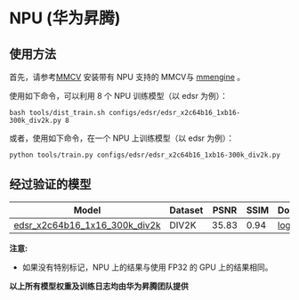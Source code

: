 # NPU (华为昇腾)

## 使用方法

首先，请参考[MMCV](https://mmcv.readthedocs.io/zh_CN/latest/get_started/build.html#npu-mmcv-full) 安装带有 NPU 支持的 MMCV与 [mmengine](https://mmengine.readthedocs.io/en/latest/get_started/installation.html#build-from-source) 。

使用如下命令，可以利用 8 个 NPU 训练模型（以 edsr 为例）：

```shell
bash tools/dist_train.sh configs/edsr/edsr_x2c64b16_1xb16-300k_div2k.py 8
```

或者，使用如下命令，在一个 NPU 上训练模型（以 edsr 为例）：

```shell
python tools/train.py configs/edsr/edsr_x2c64b16_1xb16-300k_div2k.py
```

## 经过验证的模型

|                                           Model                                            | Dataset | PSNR  | SSIM | Download                                                                                       |
| :----------------------------------------------------------------------------------------: | ------- | :---: | :--- | :--------------------------------------------------------------------------------------------- |
| [edsr_x2c64b16_1x16_300k_div2k](https://github.com/open-mmlab/mmediting/blob/main/configs/edsr/edsr_x2c64b16_1xb16-300k_div2k.py) | DIV2K   | 35.83 | 0.94 | [log](https://download.openmmlab.com/mmediting/restorers/device/npu/edsr_x2c64b16_1xb16-300k_div2k.log) |

**注意:**

- 如果没有特别标记，NPU 上的结果与使用 FP32 的 GPU 上的结果相同。

**以上所有模型权重及训练日志均由华为昇腾团队提供**
